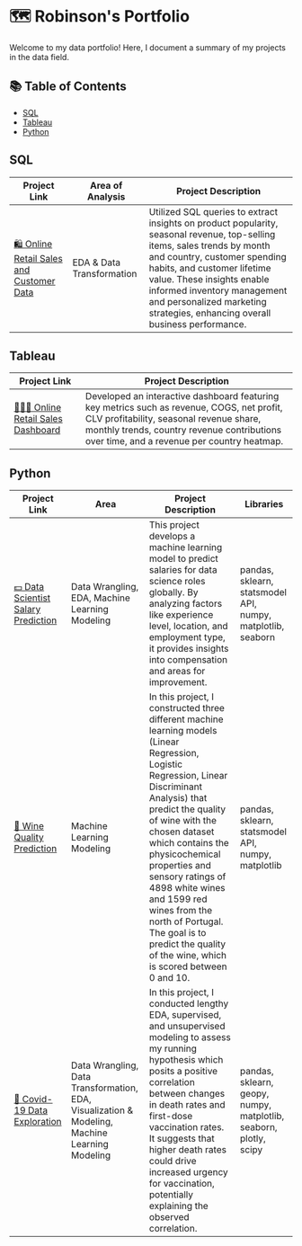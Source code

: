 # 🗺 Robinson's Portfolio

Welcome to my data portfolio! Here, I document a summary of my projects in the data field.

## 📚 Table of Contents
- [SQL](#sql)
- [Tableau](#tableau)
- [Python](#python)

## SQL <a name="sql"></a>
| Project Link | Area of Analysis | Project Description |
|--------------|------------------|---------------------|
| [🛍 Online Retail Sales and Customer Data](https://github.com/RobinsonKao/SQL-Projects/tree/main/Online%20Retail%20Sales%20Project) | EDA & Data Transformation | Utilized SQL queries to extract insights on product popularity, seasonal revenue, top-selling items, sales trends by month and country, customer spending habits, and customer lifetime value. These insights enable informed inventory management and personalized marketing strategies, enhancing overall business performance. |

## Tableau <a name="sql"></a>
| Project Link | Project Description |
|--------------|---------------------|
| [👩🏻‍💻 Online Retail Sales Dashboard](https://public.tableau.com/app/profile/robinson.kao/viz/OnlineRetailSalesDashboard_17141246193480/Dashboard1) |  Developed an interactive dashboard featuring key metrics such as revenue, COGS, net profit, CLV profitability, seasonal revenue share, monthly trends, country revenue contributions over time, and a revenue per country heatmap. |


## Python <a name="python"></a>
| Project Link | Area | Project Description | Libraries |
|--------------|------|---------------------|-----------|
| [💵 Data Scientist Salary Prediction](https://github.com/RobinsonKao/Portfolio-Projects/tree/main/Data%20Science%20Salaries%20Project) | Data Wrangling, EDA, Machine Learning Modeling | This project develops a machine learning model to predict salaries for data science roles globally. By analyzing factors like experience level, location, and employment type, it provides insights into compensation and areas for improvement. | pandas, sklearn, statsmodel API, numpy, matplotlib, seaborn |
| [🍷 Wine Quality Prediction](https://github.com/RobinsonKao/Portfolio-Projects/tree/main/Wine%20Quality%20Prediction%20Project) | Machine Learning Modeling | In this project, I constructed three different machine learning models (Linear Regression, Logistic Regression, Linear Discriminant Analysis) that predict the quality of wine with the chosen dataset which contains the physicochemical properties and sensory ratings of 4898 white wines and 1599 red wines from the north of Portugal. The goal is to predict the quality of the wine, which is scored between 0 and 10. | pandas, sklearn, statsmodel API, numpy, matplotlib |
| [🦠 Covid-19 Data Exploration](https://github.com/RobinsonKao/Portfolio-Projects/tree/main/COVID-19%20Data%20Exploration%20Project) | Data Wrangling, Data Transformation, EDA, Visualization & Modeling, Machine Learning Modeling | In this project, I conducted lengthy EDA, supervised, and unsupervised modeling to assess my running hypothesis which posits a positive correlation between changes in death rates and first-dose vaccination rates. It suggests that higher death rates could drive increased urgency for vaccination, potentially explaining the observed correlation. | pandas, sklearn, geopy, numpy, matplotlib, seaborn, plotly, scipy |
